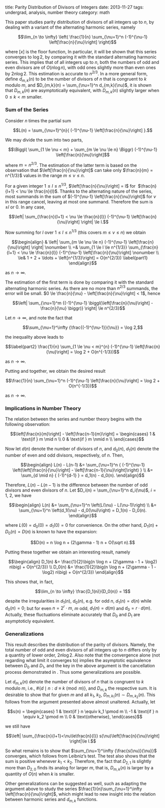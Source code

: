 title: Parity Distribution of Divisors of Integers
date: 2013-11-27
tags: undergrad, analysis, number theory
category: math

This paper studies parity distribution of divisors of all integers up to $n$, by dealing with a variant of the alternating harmonic series, namely

$$\lim_{n \to \infty} \left( \frac{1}{n} \sum_{\nu=1}^n (-1)^{\nu-1} \left[\frac{n}{\nu}\right] \right)$$

where $\left[x\right]$ is the floor function, In particular, it will be shown that this series converges to $\log 2$, by comparing it with the standard alternating harmonic series. This implies that of all integers up to $n$, both the numbers of odd and even divisors are of $O(n \log n)$, with odd ones slightly more than even ones by $2n \log 2$. This estimation is accurate to $n^{2/3}$. In a more general form, define $d_{m,k}(n)$ to be the number of divisors of $n$ that is congruent to $k$ modulo $m$, and $D_{m,k}(n) =
    \sum_{\nu=1}^n d_{m,k}(\nu)$, it is shown that $D_{m,k}(n)$ are asymptotically equivalent, with $D_{m,k}(n)$ slightly larger when $0 \le k < m$ smaller.

### Sum of the Series ###

Consider $n$ times the partial sum

$$L(n) = \sum_{\nu=1}^{n}{ (-1)^{\nu-1} \left[\frac{n}{\nu}\right] }.$$

We may divide the sum into two parts,

$$\Biggl( \sum_{1 \le \nu < m} + \sum_{m \le \nu \le n} \Biggr) (-1)^{\nu-1} \left[\frac{n}{\nu}\right]$$

where $m = n^{2/3}$. The estimation of the latter term is based on the observation that $\left[\frac{n}{\nu}\right]$ can take only $\frac{n}{m} = n^{1/3}$ values in the range $m \le \nu \le n$.

For a given integer $1 \le l \le n^{1/3}$, $\left[\frac{n}{\nu}\right] = l$ for  $\frac{n}{l+1} < \nu \le \frac{n}{l}$. Thanks to the alternating nature of the series, most summands in the sum of $(-1)^{\nu-1} \left[\frac{n}{\nu}\right]$ for $\nu$ in this range cancel, leaving at most one summand. Therefore the sum is $\pm l$ or $0$. In any case,

$$\left| \sum_{\frac{n}{l+1} < \nu \le \frac{n}{l}} (-1)^{\nu-1} \left[\frac{n}{\nu}\right] \right| \le l.$$

Now summing for $l$ over $1 \le l \le n^{1/3}$ (this covers $m \le \nu \le n$) we obtain

$$\begin{align}
    & \left| \sum_{m \le \nu \le n} (-1)^{\nu-1} \left[\frac{n}{\nu}\right] \right| \nonumber \\
    =& \sum_{1 \le l \le n^{1/3}}
    \sum_{\frac{n}{l+1} < \nu \le \frac{n}{l}} (-1)^{\nu-1} \left[\frac{n}{\nu}\right] \nonumber \\
    \le& 1 + 2 + \ldots + \left[n^{1/3}\right] = O(n^{2/3}) \label{part1}
\end{align}$$

as $n \to \infty$.

The estimation of the first term is done by comparing it with the standard alternating harmonic series. As there are no more than $n^{2/3}$ summands, the error will be small. $0 \le \frac{n}{\nu} - \left[\frac{n}{\nu}\right] < 1$, hence

$$\left| \sum_{\nu=1}^m {(-1)^{\nu-1} \biggl(\left[\frac{n}{\nu}\right] - \frac{n}{\nu} \biggr)}
    \right| \le n^{2/3}$$

Let $n \to \infty$, and note the fact that

$$\sum_{\nu=1}^\infty {\frac{(-1)^{\nu-1}}{\nu}} = \log 2,$$

the inequality above leads to

$$\label{part2} \frac{1}{n} \sum_{1 \le \nu < m}^{n} (-1)^{\nu-1} \left[\frac{n}{\nu}\right] = \log 2 + O(n^{-1/3})$$

as $n \to \infty$.

Putting and together, we obtain the desired result

$$\frac{1}{n} \sum_{\nu=1}^n (-1)^{\nu-1} \left[\frac{n}{\nu}\right] = \log 2 + O(n^{-1/3})$$

as $n \to \infty$.

### Implications in Number Theory ###

The relation between the series and number theory begins with the following observation:

$$\left[\frac{n}{m}\right] - \left[\frac{n-1}{m}\right] =
    \begin{cases}
        1 & \text{if } m \mid n \\
        0 & \text{if } m \nmid n \\
    \end{cases}$$

Now let $d(n)$ denote the number of divisors of $n$, and $d_0(n)$, $d_1(n)$ denote the number of even and odd divisors, respectively, of $n$. Then,

$$\begin{align}
    L(n) - L(n-1) &= \sum_{\nu=1}^n { (-1)^{\nu-1}
    \left(\left[\frac{n}{\nu}\right] - \left[\frac{n-1}{\nu}\right]\right) } \\
    &= \sum_{d \mid n} { (-1)^{d-1} } = d_1(n) - d_0(n).
\end{align}$$

Therefore, $L(n) - L(n-1)$ is the difference between the number of odd divisors and even divisors of $n$. Let $D_i(n) = \sum_{\nu=1}^n d_i(\nu)$, $i=1$, $2$, we have

$$\begin{align}
    L(n) &= \sum_{\nu=1}^n \left(L(\nu) - L(\nu-1)\right) \\
    &= \sum_{\nu=1}^n \left(d_1(\nu) - d_0(\nu)\right) = D_1(n) - D_0(n).
\end{align}$$

where $L(0) = d_0(0) = d_1(0) = 0$ for convenience. On the other hand, $D_1(n) + D_0(n) = D(n)$ is known to have the expansion:

$$D(n) = n \log n + (2\gamma - 1) n + O(\sqrt n).$$

Putting these together we obtain an interesting result, namely

$$\begin{align}
    D_1(n) &= \frac{1}{2}\big(n \log n + (2\gamma - 1 + \log2) n\big) +
    O(n^{2/3}) \\
    D_0(n) &= \frac{1}{2}\big(n \log n + (2\gamma - 1 - \log2) n\big) +
    O(n^{2/3})
\end{align}$$

This shows that, in fact,

$$\lim_{n \to \infty} \frac{D_1(n)}{D_0(n)} = 1$$

despite the irregularities in $d_1(n)$, $d_0(n)$, e.g. for odd $n$, $d_1(n) = d(n)$ while $d_0(n) = 0$; but for even $n = 2^r \cdot m$, $m$ odd, $d_1(n) = d(m)$ and $d_0 = r \cdot d(m)$. Actually, these fluctuations eliminate accurately that $D_0$ and $D_1$ are asymptoticly equivalent.

### Generalizations ###

This result describes the distribution of the parity of divisors. Namely, the total number of odd and even divisors of all integers up to $n$ differs only by a quantity of lower order, $2n\log2$. Also note that the convergence alone (not regarding what limit it converges to) implies the asymptotic equivalence between $D_0$ and $D_1$, and the key in the above argument is the cancellation process demonstrated in . Thus some generalizations are possible.

Let $d_{m,k}(n)$ denote the number of divisors of $n$ that is congruent to $k$ modulo $m$, i.e., $\#\{d \mid n : d \equiv k \pmod m\}$, and $D_{m,k}$ the respective sum. It is desirable to show that for given $m$ and all $k_1$, $k_2$, $D_{m,k_1}(n) \sim D_{m,k_2}(n)$. This follows from the argument presented above almost unaltered. Actually, let

$$s(n) = \begin{cases}
        1 & \text{if } n \equiv k_1 \pmod m \\
        -1 & \text{if } n \equiv k_2 \pmod m \\
        0 & \text{otherwise},
      \end{cases}$$

we still have

$$\left| \sum_{\frac{n}{l+1}<\nu\le\frac{n}{l}} s(\nu)\left[\frac{n}{\nu}\right] \right|\le l.$$

So what remains is to show that $\sum_{\nu=1}^\infty {\frac{s(\nu)}{\nu}}$ converges, which follows from Leibniz’s test. The test also shows that the sum is positive whenever $k_1 < k_2$. Therefore, the fact that $D_{2,1}$ is slightly more than $D_{2,0}$ finds its analog for larger $m$, that is, $D_{m,k}(n)$ is larger by a quantity of $O(n)$ when $k$ is smaller.

Other generalizations can be suggested as well, such as adapting the argument above to study the series $\frac{1}{n}\sum_{\nu=1}^\infty \left[\frac{n}{\nu}\right]$, which might lead to new insight into the relation between harmonic series and $d_{m,k}$ functions.
